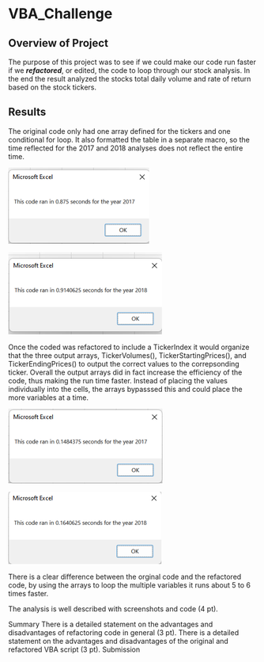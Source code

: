 # VBA_Challenge

## Overview of Project

The purpose of this project was to see if we could make our code run faster if we **_refactored_**, or edited, the code to loop through our stock analysis. In the end the result analyzed the stocks total daily volume and rate of return based on the stock tickers. 

## Results

The original code only had one array defined for the tickers and one conditional for loop. It also formatted the table in a separate macro, so the time reflected for the 2017 and 2018 analyses does not reflect the entire time. 

![Original Code 2017 Run Time](https://github.com/vanessaneang/VBA_Challenge/blob/main/Resources/VBA_Challenge_2017_notrefactored.png)

![Original Code 2018 Run Time](https://github.com/vanessaneang/VBA_Challenge/blob/main/Resources/VBA_Challenge_2018_notrefactored.png)

Once the coded was refactored to include a TickerIndex it would organize that the three output arrays, TickerVolumes(), TickerStartingPrices(), and TickerEndingPrices() to output the correct values to the correpsonding ticker. Overall the output arrays did in fact increase the efficiency of the code, thus making the run time faster. Instead of placing the values individually into the cells, the arrays bypasssed this and could place the more variables at a time.

![Refactored Code 2017 Run Time](https://github.com/vanessaneang/VBA_Challenge/blob/main/Resources/VBA_Challenge_2017.png)

![Refactored Code 2018 Run Time](https://github.com/vanessaneang/VBA_Challenge/blob/main/Resources/VBA_Challenge_2018.png)

There is a clear difference between the orginal code and the refactored code, by using the arrays to loop the multiple variables it runs about 5 to 6 times faster.

The analysis is well described with screenshots and code (4 pt).

Summary
There is a detailed statement on the advantages and disadvantages of refactoring code in general (3 pt).
There is a detailed statement on the advantages and disadvantages of the original and refactored VBA script (3 pt).
Submission
